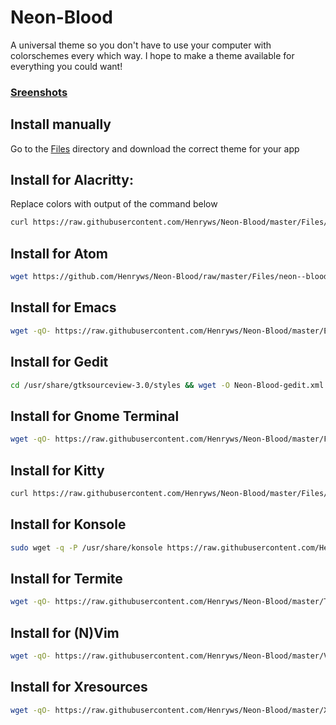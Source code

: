 # Neon-Blood
A universal theme so you don't have to use your computer with colorschemes every which way. I hope to make a theme available for everything you could want! 

### [Sreenshots](https://github.com/Henryws/Neon-Blood/blob/master/screenshots/README.md#alacritty)

## Install manually
Go to the [Files](https://github.com/Henryws/Neon-Blood/tree/master/Files) directory and download the correct theme for your app

## Install for Alacritty:
Replace colors with output of the command below
```bash
curl https://raw.githubusercontent.com/Henryws/Neon-Blood/master/Files/Alacritty.txt
```
## Install for Atom
```bash
wget https://github.com/Henryws/Neon-Blood/raw/master/Files/neon--blood--atom-syntax.tar.xz && tar -xf neon--blood--atom-syntax.tar.xz && cd neon--blood--atom-syntax && apm install
```
## Install for Emacs
```bash
wget -qO- https://raw.githubusercontent.com/Henryws/Neon-Blood/master/Emacs/install.sh | bash
```
## Install for Gedit
```bash
cd /usr/share/gtksourceview-3.0/styles && wget -O Neon-Blood-gedit.xml https://raw.githubusercontent.com/Henryws/Neon-Blood/master/Files/Neon-Blood-gedit.xml
```
## Install for Gnome Terminal
```bash
wget -qO- https://raw.githubusercontent.com/Henryws/Neon-Blood/master/Files/Gnome-Terminal.sh | bash
```
## Install for Kitty
```bash
curl https://raw.githubusercontent.com/Henryws/Neon-Blood/master/Files/kitty.txt >> ~/.config/kitty/kitty.conf
```
## Install for Konsole
```bash
sudo wget -q -P /usr/share/konsole https://raw.githubusercontent.com/Henryws/Neon-Blood/master/Files/Neon-Blood.colorscheme
```
## Install for Termite
```bash
wget -qO- https://raw.githubusercontent.com/Henryws/Neon-Blood/master/Termite/install.sh | bash
```
## Install for (N)Vim
```bash
wget -qO- https://raw.githubusercontent.com/Henryws/Neon-Blood/master/Vim/install.sh | bash
```
## Install for Xresources
```bash
wget -qO- https://raw.githubusercontent.com/Henryws/Neon-Blood/master/Xresources/install.sh | bash
```
